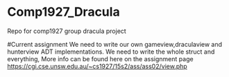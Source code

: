 # Comp1927_Dracula
Repo for comp1927 group dracula project

#Current assignment
We need to write our own gameview,draculaview and hunterview ADT implementations. We need to write the whole struct and everything,
More info can be found here on the assignment page https://cgi.cse.unsw.edu.au/~cs1927/15s2/ass/ass02/view.php
